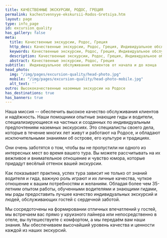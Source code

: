 ```yaml
---
title: КАЧЕСТВЕННЫЕ ЭКСКУРСИИ, РОДОС, ГРЕЦИЯ
permalink: kachestvennyye-ekskursii-Rodos-Gretsiya.htm
layout: page
type: info_page
id: excursion_quality
has_gallery: false
meta:
  title: Качественные экскурсии, Родос, Греция
  http_desc: Качественные экскурсии, Родос, Греция, Индивидуальное обслуживание клиентов от начала и до конца, Высококачественные наземные экскурсии на Родосе
  keywords: Качественные экскурсии, Родос, Греция, Индивидуальное обслуживание клиентов от начала и до конца, Высококачественные наземные экскурсии на Родосе
  description: Качественные экскурсии, Родос, Греция, Индивидуальное обслуживание клиентов от начала и до конца, Высококачественные наземные экскурсии на Родосе
  abstract: Качественные экскурсии, Родос, Греция
subtitle:  Индивидуальное обслуживание клиентов от начала и до конца
head_photo:
  img: "/img/pages/excursion-quality/head-photo.jpg"
  mobile: "/img/pages/excursion-quality/head-photo-mobile.jpg"
  alt_text: ''
outro: Высококачественные наземные экскурсии на Родосе  
has_destinations: true
has_banners: true
---
```

Наша миссия -- обеспечить высокое качество обслуживания клиентов и надёжность. Наши помощники опытные знающие гиды и водители, специализирующиеся на частных и созданных по индивидуальным предпочтениям наземных экскурсиях. Это специалисты своего дела, которые в течение многих лет живут и работают на Родосе, и обладают исключительными знаниями об острове, его культуре и традициях.

Они очень заботятся о том, чтобы вы не пропустили ни одного из интересных мест во время вашего тура. Вы можете рассчитывать на их вежливое и внимательное отношение и чувство юмора, которые придадут весёлый оттенок вашей экскурсии.

Как показывает практика, успех тура зависит не только от знаний водителя и гида, важную роль играют и их личные качества, чуткое отношение к вашим потребностям и желаниям. Обладая более чем 35-летним опытом работы, обученными водителями и знающими гидами, мы рады предоставить лучшее качество индивидуальных экскурсий и людей, обслуживающих гостей с сердечной заботой.

Мы сосредоточены на формировании отличных впечатлений у гостей, мы встречаем вас прямо у круизного лайнера или непосредственно в отеле, вы путешествуете с комфортом, а мы передаём вам наши знания. Мы обеспечиваем высочайший уровень качества и ценности каждой из наших экскурсий.